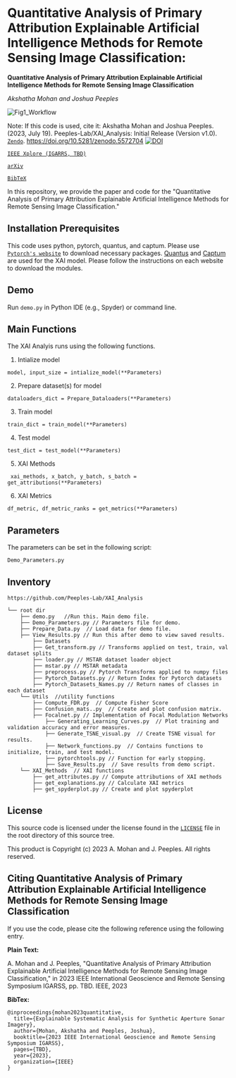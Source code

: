 # Quantitative Analysis of Primary Attribution Explainable Artificial Intelligence Methods for Remote Sensing Image Classification:
**Quantitative Analysis of Primary Attribution Explainable Artificial Intelligence Methods for Remote Sensing Image Classification**

_Akshatha Mohan and Joshua Peeples_

![Fig1_Workflow](https://github.com/Peeples-Lab/XAI_Analysis/blob/main/Images/Horizontal_Fig_1.png)

Note: If this code is used, cite it: Akshatha Mohan and Joshua Peeples. 
(2023, July 19). Peeples-Lab/XAI_Analysis: Initial Release (Version v1.0). 
[`Zendo`](). https://doi.org/10.5281/zenodo.5572704
[![DOI](https://zenodo.org/badge/DOI/10.5281/zenodo.5572704.svg)](https://doi.org/10.5281/zenodo.5572704)

[`IEEE Xplore (IGARRS, TBD)`]()

[`arXiv`](https://arxiv.org/abs/2306.04037)

[`BibTeX`](https://github.com/Peeples-Lab/XAI_Analysis#citing-quantitative-analysis-of-primary-attribution-explainable-artificial-intelligence-methods-for-remote-sensing-image-classification)

In this repository, we provide the paper and code for the "Quantitative Analysis of Primary Attribution Explainable Artificial Intelligence Methods for Remote Sensing Image Classification."

## Installation Prerequisites

This code uses python, pytorch, quantus, and captum. 
Please use [`Pytorch's website`](https://pytorch.org/get-started/locally/) to download necessary packages.
[Quantus](https://quantus.readthedocs.io/en/latest/getting_started/installation.html) 
and [Captum](https://captum.ai/#quickstart) are used for the XAI model. Please follow the instructions on each website to download the modules.

## Demo

Run `demo.py` in Python IDE (e.g., Spyder) or command line. 

## Main Functions

The XAI Analyis runs using the following functions. 

1. Intialize model  

```model, input_size = intialize_model(**Parameters)```

2. Prepare dataset(s) for model

 ```dataloaders_dict = Prepare_Dataloaders(**Parameters)```

3. Train model 

```train_dict = train_model(**Parameters)```

4. Test model

```test_dict = test_model(**Parameters)```

5. XAI Methods

``` xai_methods, x_batch, y_batch, s_batch = get_attributions(**Parameters)```

6. XAI Metrics

```df_metric, df_metric_ranks = get_metrics(**Parameters)```


## Parameters
The parameters can be set in the following script:

```Demo_Parameters.py```

## Inventory

```
https://github.com/Peeples-Lab/XAI_Analysis

└── root dir
	├── demo.py   //Run this. Main demo file.
	├── Demo_Parameters.py // Parameters file for demo.
	├── Prepare_Data.py  // Load data for demo file.
	├── View_Results.py // Run this after demo to view saved results.
    	├── Datasets
		├── Get_transform.py // Transforms applied on test, train, val dataset splits
		├── loader.py // MSTAR dataset loader object
		├── mstar.py // MSTAR metadata
		├── preprocess.py // Pytorch Transforms applied to numpy files
		├── Pytorch_Datasets.py // Return Index for Pytorch datasets
		├── Pytorch_Datasets_Names.py // Return names of classes in each dataset
	└── Utils  //utility functions
		├── Compute_FDR.py  // Compute Fisher Score
		├── Confusion_mats..py  // Create and plot confusion matrix.
		├── Focalnet.py // Implementation of Focal Modulation Networks
    		├── Generating_Learning_Curves.py  // Plot training and validation accuracy and error measures.
    		├── Generate_TSNE_visual.py  // Create TSNE visual for results.
    		├── Network_functions.py  // Contains functions to initialize, train, and test model. 
    		├── pytorchtools.py // Function for early stopping.
    		├── Save_Results.py  // Save results from demo script.
	└── XAI_Methods  // XAI functions
		├── get_attributes.py // Compute attributions of XAI methods
		├── get_explanations.py // Calculate XAI metrics
		├── get_spyderplot.py // Create and plot spyderplot
```

## License

This source code is licensed under the license found in the [`LICENSE`](LICENSE) 
file in the root directory of this source tree.

This product is Copyright (c) 2023 A. Mohan and J. Peeples. All rights reserved.

## <a name="CitingQuantitative"></a>Citing Quantitative Analysis of Primary Attribution Explainable Artificial Intelligence Methods for Remote Sensing Image Classification

If you use the code, please cite the following 
reference using the following entry.

**Plain Text:**

A. Mohan and J. Peeples, "Quantitative Analysis of Primary Attribution Explainable Artificial Intelligence Methods for Remote Sensing Image Classification,"  in 2023 IEEE International Geoscience and Remote Sensing Symposium IGARSS, pp. TBD. IEEE, 2023

**BibTex:**
```
@inproceedings{mohan2023quantitative,
  title={Explainable Systematic Analysis for Synthetic Aperture Sonar Imagery},
  author={Mohan, Akshatha and Peeples, Joshua},
  booktitle={2023 IEEE International Geoscience and Remote Sensing Symposium IGARSS},
  pages={TBD},
  year={2023},
  organization={IEEE}
}

```
